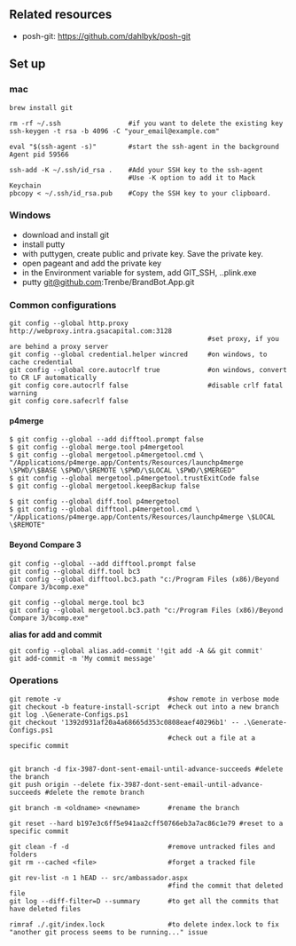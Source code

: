## Related resources

* posh-git: https://github.com/dahlbyk/posh-git

## Set up

### mac

    brew install git

    rm -rf ~/.ssh                 #if you want to delete the existing key
    ssh-keygen -t rsa -b 4096 -C "your_email@example.com"

    eval "$(ssh-agent -s)"        #start the ssh-agent in the background
    Agent pid 59566

    ssh-add -K ~/.ssh/id_rsa .    #Add your SSH key to the ssh-agent
                                  #Use -K option to add it to Mack Keychain
    pbcopy < ~/.ssh/id_rsa.pub    #Copy the SSH key to your clipboard.


### Windows

* download and install git
* install putty
* with puttygen, create public and private key. Save the private key. 
* open pageant and add the private key
* in the Environment variable for system, add GIT_SSH, ..plink.exe
* putty git@github.com:Trenbe/BrandBot.App.git


### Common configurations

    git config --global http.proxy http://webproxy.intra.gsacapital.com:3128
                                                      #set proxy, if you are behind a proxy server
    git config --global credential.helper wincred     #on windows, to cache credential
    git config --global core.autocrlf true            #on windows, convert to CR LF automatically
    git config core.autocrlf false                    #disable crlf fatal warning
    git config core.safecrlf false


#### p4merge

    $ git config --global --add difftool.prompt false
    $ git config --global merge.tool p4mergetool
    $ git config --global mergetool.p4mergetool.cmd \
    "/Applications/p4merge.app/Contents/Resources/launchp4merge \$PWD/\$BASE \$PWD/\$REMOTE \$PWD/\$LOCAL \$PWD/\$MERGED"
    $ git config --global mergetool.p4mergetool.trustExitCode false
    $ git config --global mergetool.keepBackup false

    $ git config --global diff.tool p4mergetool
    $ git config --global difftool.p4mergetool.cmd \
    "/Applications/p4merge.app/Contents/Resources/launchp4merge \$LOCAL \$REMOTE"

#### Beyond Compare 3

```
git config --global --add difftool.prompt false
git config --global diff.tool bc3
git config --global difftool.bc3.path "c:/Program Files (x86)/Beyond Compare 3/bcomp.exe"

git config --global merge.tool bc3
git config --global mergetool.bc3.path "c:/Program Files (x86)/Beyond Compare 3/bcomp.exe"
```



**alias for add and commit**
```
git config --global alias.add-commit '!git add -A && git commit'
git add-commit -m 'My commit message'
```

### Operations

    git remote -v                           #show remote in verbose mode
    git checkout -b feature-install-script  #check out into a new branch
    git log .\Generate-Configs.ps1
    git checkout '1392d931af20a4a68665d353c0808eaef40296b1' -- .\Generate-Configs.ps1 
                                            #check out a file at a specific commit


    git branch -d fix-3987-dont-sent-email-until-advance-succeeds #delete the branch
    git push origin --delete fix-3987-dont-sent-email-until-advance-succeeds #delete the remote branch

    git branch -m <oldname> <newname>       #rename the branch

    git reset --hard b197e3c6ff5e941aa2cff50766eb3a7ac86c1e79 #reset to a specific commit

    git clean -f -d                         #remove untracked files and folders
    git rm --cached <file>                  #forget a tracked file

    git rev-list -n 1 hEAD -- src/ambassador.aspx
                                            #find the commit that deleted file
    git log --diff-filter=D --summary       #to get all the commits that have deleted files

    rimraf ./.git/index.lock                #to delete index.lock to fix "another git process seems to be running..." issue
